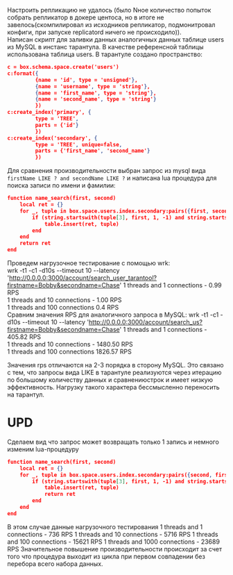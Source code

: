 
Настроить репликацию не удалось (было Nное количество попыток собрать репликатор в докере центоса, но в итоге не завелось(скомпилировал из исходников репликатор, подмонитровал конфиги, при запуске replicatord ничего не происходило)). <br>
Написан скрипт для заливки данных аналогичных данных таблице users из MySQL в инстанс тарантула.
В качестве референсной таблицы использована таблица users.
В тарантуле создано пространство:
```json
c = box.schema.space.create('users')
c:format({
         {name = 'id', type = 'unsigned'},
         {name = 'username', type = 'string'},
         {name = 'first_name', type = 'string'},
         {name = 'second_name', type = 'string'}
         })
c:create_index('primary', {
         type = 'TREE',
         parts = {'id'}
         })
c:create_index('secondary', {
         type = 'TREE', unique=false,
         parts = {'first_name', 'second_name'}
         })
```
Для сравнения производительности выбран запрос из mysql вида  `firstName LIKE ? and secondName LIKE ?` и написана lua процедура для поиска записи по имени и фамилии:
```json
function name_search(first, second)
    local ret = {}
    for _, tuple in box.space.users.index.secondary:pairs({first, second}, {iterator='GE'}) do
        if (string.startswith(tuple[3], first, 1, -1) and string.startswith(tuple[4], second, 1, -1)) then
            table.insert(ret, tuple)
        end
    end
    return ret
end
```
Проведем нагрузочное тестирование с помощью wrk: <br>
wrk -t1 -c1 -d10s --timeout 10  --latency 'http://0.0.0.0:3000/account/search_user_tarantool?firstname=Bobby&secondname=Chase'
1 threads and 1 connections -  0.99 RPS <br>
1 threads and 10 connections - 1.00 RPS <br>
1 threads and 100 connections 0.4 RPS <br>
Сравним значения RPS для аналогичного запроса в MySQL:
wrk -t1 -c1 -d10s --timeout 10  --latency 'http://0.0.0.0:3000/account/search_us?firstname=Bobby&secondname=Chase'
1 threads and 1 connections -  405.82 RPS <br>
1 threads and 10 connections - 1480.50 RPS <br>
1 threads and 100 connections 1826.57 RPS <br>

Значения rps отличаются на 2-3 порядка в сторону MySQL. Это связано с тем, что запросы вида LIKE в тарантуле реализуются через итерацию по большому количеству данных и сравнениюстрок и имеет низкую эффективность.
Нагрузку такого характера бессмысленно переносить на тарантул.

# UPD
Сделаем вид что запрос может возвращать только 1 запись и немного изменим lua-процедуру
```json
function name_search(first, second)
    local ret = {}
    for _, tuple in box.space.users.index.secondary:pairs({second, first}, {iterator='GE'}) do
        if (string.startswith(tuple[3], first, 1, -1) and string.startswith(tuple[4], second, 1, -1)) then
            table.insert(ret, tuple)
            return ret
        end
    end
end
```
В этом случае данные нагрузочного тестирования
1 threads and 1 connections - 736 RPS
1 threads and 10 connections - 5716 RPS
1 threads and 100 connections - 15621 RPS
1 threads and 1000 connections - 23689 RPS
Значительное повышение производительности происходит за счет того что процедура выходит из цикла при первом совпадении без перебора всего набора данных.